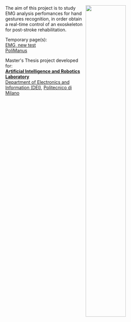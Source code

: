 <img src='http://polimiemganalysis.googlecode.com/svn/emg-logo.png' align='right' height='50%' />
The aim of this project is to study EMG analysis perfomances for hand gestures recognition, in order obtain a real-time control of an exoskeleton for post-stroke rehabilitation.

Temporary page(s):<br>
<a href='http://airlab.elet.polimi.it/index.php/EMG,_new_test'>EMG, new test</a><br>
<a href='http://airlab.elet.polimi.it/index.php/PoliManus'>PoliManus</a>

Master's Thesis project developed for:<br>
<b><a href='http://airlab.elet.polimi.it'>Artificial Intelligence and Robotics Laboratory</a></b><br>
<a href='http://www.dei.polimi.it'>Department of Electronics and Information (DEI)</a>, <a href='http://www.polimi.it'>Politecnico di Milano</a>

